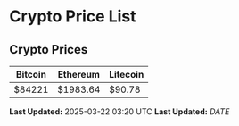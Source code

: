 # Crypto Price List

## Crypto Prices
| Bitcoin | Ethereum | Litecoin |
| ------- | -------- | -------- |
| $84221 | $1983.64 | $90.78 |
**Last Updated:** 2025-03-22 03:20 UTC
**Last Updated:** $DATE$
